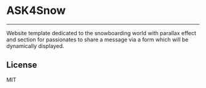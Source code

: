 # ASK4Snow
***

Website template dedicated to the snowboarding world with parallax effect and section for passionates to share a message via a form which will be dynamically displayed.

## License
MIT
